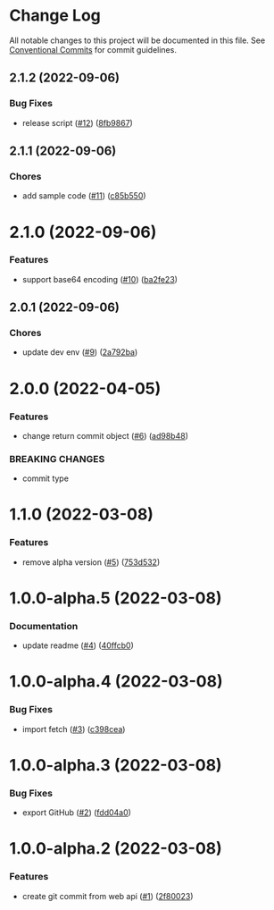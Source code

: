# Change Log

All notable changes to this project will be documented in this file.
See [Conventional Commits](https://conventionalcommits.org) for commit guidelines.

<a name="2.1.2"></a>
## 2.1.2 (2022-09-06)


### Bug Fixes

* release script ([#12](https://github.com/Himenon/github-api-create-commit/issues/12)) ([8fb9867](https://github.com/Himenon/github-api-create-commit/commit/8fb9867))





<a name="2.1.1"></a>
## 2.1.1 (2022-09-06)


### Chores

* add sample code ([#11](https://github.com/Himenon/github-api-create-commit/issues/11)) ([c85b550](https://github.com/Himenon/github-api-create-commit/commit/c85b550))





<a name="2.1.0"></a>

# 2.1.0 (2022-09-06)

### Features

- support base64 encoding ([#10](https://github.com/Himenon/github-api-create-commit/issues/10)) ([ba2fe23](https://github.com/Himenon/github-api-create-commit/commit/ba2fe23))

<a name="2.0.1"></a>

## 2.0.1 (2022-09-06)

### Chores

- update dev env ([#9](https://github.com/Himenon/github-api-create-commit/issues/9)) ([2a792ba](https://github.com/Himenon/github-api-create-commit/commit/2a792ba))

<a name="2.0.0"></a>

# 2.0.0 (2022-04-05)

### Features

- change return commit object ([#6](https://github.com/Himenon/github-api-create-commit/issues/6)) ([ad98b48](https://github.com/Himenon/github-api-create-commit/commit/ad98b48))

### BREAKING CHANGES

- commit type

<a name="1.1.0"></a>

# 1.1.0 (2022-03-08)

### Features

- remove alpha version ([#5](https://github.com/Himenon/github-api-create-commit/issues/5)) ([753d532](https://github.com/Himenon/github-api-create-commit/commit/753d532))

<a name="1.0.0-alpha.5"></a>

# 1.0.0-alpha.5 (2022-03-08)

### Documentation

- update readme ([#4](https://github.com/Himenon/github-api-create-commit/issues/4)) ([40ffcb0](https://github.com/Himenon/github-api-create-commit/commit/40ffcb0))

<a name="1.0.0-alpha.4"></a>

# 1.0.0-alpha.4 (2022-03-08)

### Bug Fixes

- import fetch ([#3](https://github.com/Himenon/github-api-create-commit/issues/3)) ([c398cea](https://github.com/Himenon/github-api-create-commit/commit/c398cea))

<a name="1.0.0-alpha.3"></a>

# 1.0.0-alpha.3 (2022-03-08)

### Bug Fixes

- export GitHub ([#2](https://github.com/Himenon/github-api-create-commit/issues/2)) ([fdd04a0](https://github.com/Himenon/github-api-create-commit/commit/fdd04a0))

<a name="1.0.0-alpha.2"></a>

# 1.0.0-alpha.2 (2022-03-08)

### Features

- create git commit from web api ([#1](https://github.com/Himenon/github-api-create-commit/issues/1)) ([2f80023](https://github.com/Himenon/github-api-create-commit/commit/2f80023))
